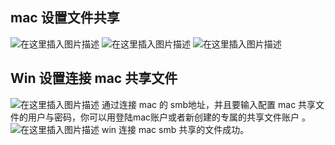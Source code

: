 ## mac 设置文件共享
![在这里插入图片描述](https://img-blog.csdnimg.cn/9c6ad97979b341a189e69b0c2c3b3781.png)
![在这里插入图片描述](https://img-blog.csdnimg.cn/8716227c6f29445f9f5fc37a3a4d2282.png)
![在这里插入图片描述](https://img-blog.csdnimg.cn/10eb6d499570437d9f45567e3296a060.png)
## Win 设置连接 mac 共享文件
![在这里插入图片描述](https://img-blog.csdnimg.cn/1875307659d24b35b9ef6da6b14197b0.png)
通过连接 mac 的 smb地址，并且要输入配置 mac 共享文件的用户与密码，你可以用登陆mac账户或者新创建的专属的共享文件账户 。
![在这里插入图片描述](https://img-blog.csdnimg.cn/f8050779e42d4d63ad82063bd88dd304.png)
win 连接 mac smb 共享的文件成功。
